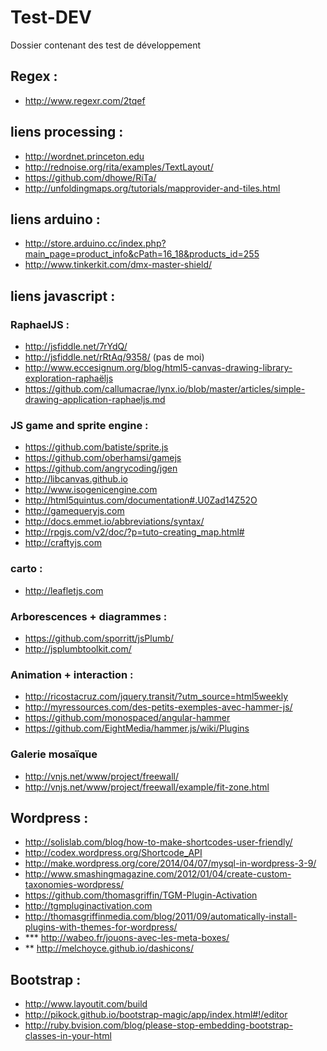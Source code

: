 Test-DEV
========

Dossier contenant des test de développement

## Regex :
- http://www.regexr.com/2tqef


## liens processing :
- http://wordnet.princeton.edu
- http://rednoise.org/rita/examples/TextLayout/
- https://github.com/dhowe/RiTa/
- http://unfoldingmaps.org/tutorials/mapprovider-and-tiles.html


## liens arduino :
- http://store.arduino.cc/index.php?main_page=product_info&cPath=16_18&products_id=255
- http://www.tinkerkit.com/dmx-master-shield/


## liens javascript :

### RaphaelJS :

- http://jsfiddle.net/7rYdQ/
- http://jsfiddle.net/rRtAq/9358/ (pas de moi)
- http://www.eccesignum.org/blog/html5-canvas-drawing-library-exploration-raphaëljs
- https://github.com/callumacrae/lynx.io/blob/master/articles/simple-drawing-application-raphaeljs.md

### JS game and sprite engine :

- https://github.com/batiste/sprite.js
- https://github.com/oberhamsi/gamejs
- https://github.com/angrycoding/jgen
- http://libcanvas.github.io
- http://www.isogenicengine.com
- http://html5quintus.com/documentation#.U0Zad14Z52O
- http://gamequeryjs.com
- http://docs.emmet.io/abbreviations/syntax/
- http://rpgjs.com/v2/doc/?p=tuto-creating_map.html#
- http://craftyjs.com

### carto :

- http://leafletjs.com

### Arborescences + diagrammes :
- https://github.com/sporritt/jsPlumb/
- http://jsplumbtoolkit.com/

### Animation + interaction :
- http://ricostacruz.com/jquery.transit/?utm_source=html5weekly
- http://myressources.com/des-petits-exemples-avec-hammer-js/
- https://github.com/monospaced/angular-hammer
- https://github.com/EightMedia/hammer.js/wiki/Plugins

### Galerie mosaïque
- http://vnjs.net/www/project/freewall/
- http://vnjs.net/www/project/freewall/example/fit-zone.html

## Wordpress :
- http://solislab.com/blog/how-to-make-shortcodes-user-friendly/
- http://codex.wordpress.org/Shortcode_API
- http://make.wordpress.org/core/2014/04/07/mysql-in-wordpress-3-9/
- http://www.smashingmagazine.com/2012/01/04/create-custom-taxonomies-wordpress/
- https://github.com/thomasgriffin/TGM-Plugin-Activation
- http://tgmpluginactivation.com
- http://thomasgriffinmedia.com/blog/2011/09/automatically-install-plugins-with-themes-for-wordpress/
- *** http://wabeo.fr/jouons-avec-les-meta-boxes/
- ** http://melchoyce.github.io/dashicons/
 
## Bootstrap :
- http://www.layoutit.com/build
- http://pikock.github.io/bootstrap-magic/app/index.html#!/editor
- http://ruby.bvision.com/blog/please-stop-embedding-bootstrap-classes-in-your-html
